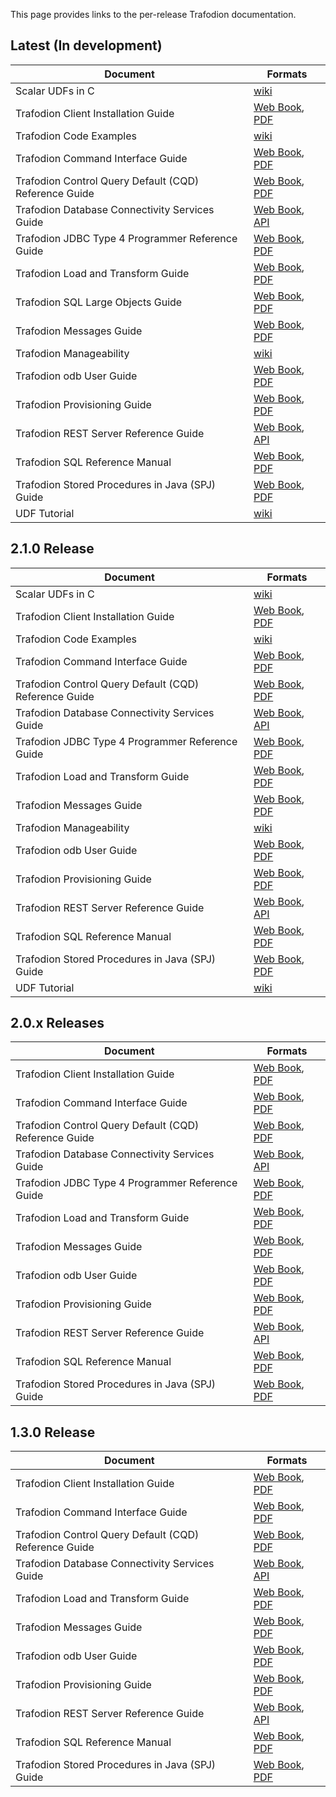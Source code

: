 <!--
  Licensed under the Apache License, Version 2.0 (the "License");
  you may not use this file except in compliance with the License.
  You may obtain a copy of the License at
 
      http://www.apache.org/licenses/LICENSE-2.0
 
  Unless required by applicable law or agreed to in writing, software
  distributed under the License is distributed on an "AS IS" BASIS,
  WITHOUT WARRANTIES OR CONDITIONS OF ANY KIND, either express or implied.
  See the License for the specific language governing permissions and
  limitations under the 
  License.
-->
This page provides links to the per-release Trafodion documentation.

## Latest (In development)

Document                                              | Formats
------------------------------------------------------|-----------------------------------
Scalar UDFs in C                                      | [wiki](https://cwiki.apache.org/confluence/display/TRAFODION/Scalar+UDFs+-+In+C)
Trafodion Client Installation Guide                   | [Web Book](docs/client_install/index.html),     [PDF](docs/client_install/Trafodion_Client_Installation_Guide.pdf)
Trafodion Code Examples                               | [wiki](https://cwiki.apache.org/confluence/display/TRAFODION/Trafodion+Code+Examples)
Trafodion Command Interface Guide                     | [Web Book](docs/command_interface/index.html),  [PDF](docs/command_interface/Trafodion_Command_Interface_Guide.pdf)
Trafodion Control Query Default (CQD) Reference Guide | [Web Book](docs/cqd_reference/index.html),      [PDF](docs/cqd_interface/Trafodion_CQD_Reference_Guide.pdf)
Trafodion Database Connectivity Services Guide        | [Web Book](docs/dcs_reference/index.html),      [API](docs/dcs_reference/apidocs/index.html)
Trafodion JDBC Type 4 Programmer Reference Guide      | [Web Book](docs/jdbct4ref_guide/index.html),    [PDF](docs/jdbct4ref_guide/Trafodion_JDBCT4_Reference_Guide.pdf)
Trafodion Load and Transform Guide                    | [Web Book](docs/load_transform/index.html),     [PDF](docs/load_transform/Trafodion_Load_Transform_Guide.pdf)
Trafodion SQL Large Objects Guide                     | [Web Book](docs/lob_guide/index.html),          [PDF](docs/lob_guide/Trafodion_SQL_Large_Objects_Guide.pdf)
Trafodion Messages Guide                              | [Web Book](docs/messages_guide/index.html),     [PDF](docs/messages_guide/Trafodion_Messages_Guide.pdf)
Trafodion Manageability                               | [wiki](https://cwiki.apache.org/confluence/display/TRAFODION/Trafodion+Manageability)
Trafodion odb User Guide                              | [Web Book](docs/odb/index.html),                [PDF](docs/odb/Trafodion_odb_User_Guide.pdf)
Trafodion Provisioning Guide                          | [Web Book](docs/provisioning_guide/index.html), [PDF](docs/provisioning_guide/Trafodion_Provisioning_Guide.pdf)
Trafodion REST Server Reference Guide                 | [Web Book](docs/rest_reference/index.html),     [API](docs/rest_reference/apidocs/index.html)
Trafodion SQL Reference Manual                        | [Web Book](docs/sql_reference/index.html),      [PDF](docs/sql_reference/Trafodion_SQL_Reference_Manual.pdf)
Trafodion Stored Procedures in Java (SPJ) Guide       | [Web Book](docs/spj_guide/index.html),          [PDF](docs/spj_guide/Trafodion_SPJ_Guide.pdf)
UDF Tutorial                                          | [wiki](https://cwiki.apache.org/confluence/display/TRAFODION/Tutorial%3A+The+object-oriented+UDF+interface)

## 2.1.0 Release

Document                                              | Formats
------------------------------------------------------|-----------------------------------
Scalar UDFs in C                                      | [wiki](https://cwiki.apache.org/confluence/display/TRAFODION/Scalar+UDFs+-+In+C)
Trafodion Client Installation Guide                   | [Web Book](docs/2.1.0/client_install/index.html),     [PDF](docs/2.1.0/client_install/Trafodion_Client_Installation_Guide.pdf)
Trafodion Code Examples                               | [wiki](https://cwiki.apache.org/confluence/display/TRAFODION/Trafodion+Code+Examples)
Trafodion Command Interface Guide                     | [Web Book](docs/2.1.0/command_interface/index.html),  [PDF](docs/2.1.0/command_interface/Trafodion_Command_Interface_Guide.pdf)
Trafodion Control Query Default (CQD) Reference Guide | [Web Book](docs/2.1.0/cqd_reference/index.html),      [PDF](docs/2.1.0/cqd_interface/Trafodion_CQD_Reference_Guide.pdf)
Trafodion Database Connectivity Services Guide        | [Web Book](docs/2.1.0/dcs_reference/index.html),      [API](docs/2.1.0/dcs_reference/apidocs/2.1.0/index.html)
Trafodion JDBC Type 4 Programmer Reference Guide      | [Web Book](docs/2.1.0/jdbct4ref_guide/index.html),    [PDF](docs/2.1.0/jdbct4ref_guide/Trafodion_JDBCT4_Reference_Guide.pdf)
Trafodion Load and Transform Guide                    | [Web Book](docs/2.1.0/load_transform/index.html),     [PDF](docs/2.1.0/load_transform/Trafodion_Load_Transform_Guide.pdf)
Trafodion Messages Guide                              | [Web Book](docs/2.1.0/messages_guide/index.html),     [PDF](docs/2.1.0/messages_guide/Trafodion_Messages_Guide.pdf)
Trafodion Manageability                               | [wiki](https://cwiki.apache.org/confluence/display/TRAFODION/Trafodion+Manageability)
Trafodion odb User Guide                              | [Web Book](docs/2.1.0/odb/index.html),                [PDF](docs/2.1.0/odb/Trafodion_odb_User_Guide.pdf)
Trafodion Provisioning Guide                          | [Web Book](docs/2.1.0/provisioning_guide/index.html), [PDF](docs/2.1.0/provisioning_guide/Trafodion_Provisioning_Guide.pdf)
Trafodion REST Server Reference Guide                 | [Web Book](docs/2.1.0/rest_reference/index.html),     [API](docs/2.1.0/rest_reference/apidocs/2.1.0/index.html)
Trafodion SQL Reference Manual                        | [Web Book](docs/2.1.0/sql_reference/index.html),      [PDF](docs/2.1.0/sql_reference/Trafodion_SQL_Reference_Manual.pdf)
Trafodion Stored Procedures in Java (SPJ) Guide       | [Web Book](docs/2.1.0/spj_guide/index.html),          [PDF](docs/2.1.0/spj_guide/Trafodion_SPJ_Guide.pdf)
UDF Tutorial                                          | [wiki](https://cwiki.apache.org/confluence/display/TRAFODION/Tutorial%3A+The+object-oriented+UDF+interface)

## 2.0.x Releases

Document                                              | Formats
------------------------------------------------------|-----------------------------------
Trafodion Client Installation Guide                   | [Web Book](docs/2.0.0/client_install/index.html),     [PDF](docs/2.0.0/client_install/Trafodion_Client_Installation_Guide.pdf)
Trafodion Command Interface Guide                     | [Web Book](docs/2.0.0/command_interface/index.html),  [PDF](docs/2.0.0/command_interface/Trafodion_Command_Interface_Guide.pdf)
Trafodion Control Query Default (CQD) Reference Guide | [Web Book](docs/2.0.0/cqd_reference/index.html),      [PDF](docs/2.0.0/cqd_interface/Trafodion_CQD_Reference_Guide.pdf)
Trafodion Database Connectivity Services Guide        | [Web Book](docs/2.0.0/dcs_reference/index.html),      [API](docs/2.0.0/dcs_reference/apidocs/index.html)
Trafodion JDBC Type 4 Programmer Reference Guide      | [Web Book](docs/2.0.0/jdbct4ref_guide/index.html),    [PDF](docs/2.0.0/jdbct4ref_guide/Trafodion_JDBCT4_Reference_Guide.pdf)
Trafodion Load and Transform Guide                    | [Web Book](docs/2.0.0/load_transform/index.html),     [PDF](docs/2.0.0/load_transform/Trafodion_Load_Transform_Guide.pdf)
Trafodion Messages Guide                              | [Web Book](docs/2.0.0/messages_guide/index.html),     [PDF](docs/2.0.0/messages_guide/Trafodion_Messages_Guide.pdf)
Trafodion odb User Guide                              | [Web Book](docs/2.0.0/odb/index.html),                [PDF](docs/2.0.0/odb/Trafodion_odb_User_Guide.pdf)
Trafodion Provisioning Guide                          | [Web Book](docs/2.0.0/provisioning_guide/index.html), [PDF](docs/2.0.0/provisioning_guide/Trafodion_Provisioning_Guide.pdf)
Trafodion REST Server Reference Guide                 | [Web Book](docs/2.0.0/rest_reference/index.html),     [API](docs/2.0.0/rest_reference/apidocs/index.html)
Trafodion SQL Reference Manual                        | [Web Book](docs/2.0.0/sql_reference/index.html),      [PDF](docs/2.0.0/sql_reference/Trafodion_SQL_Reference_Manual.pdf)
Trafodion Stored Procedures in Java (SPJ) Guide       | [Web Book](docs/2.0.0/spj_guide/index.html),          [PDF](docs/2.0.0/spj_guide/Trafodion_SPJ_Guide.pdf)

## 1.3.0 Release

Document                                              | Formats
------------------------------------------------------|-----------------------------------
Trafodion Client Installation Guide                   | [Web Book](docs/1.3.0/client_install/index.html),     [PDF](docs/1.3.0/client_install/Trafodion_Client_Installation_Guide.pdf)
Trafodion Command Interface Guide                     | [Web Book](docs/1.3.0/command_interface/index.html),  [PDF](docs/1.3.0/command_interface/Trafodion_Command_Interface_Guide.pdf)
Trafodion Control Query Default (CQD) Reference Guide | [Web Book](docs/1.3.0/cqd_reference/index.html),      [PDF](docs/1.3.0/cqd_interface/Trafodion_CQD_Reference_Guide.pdf)
Trafodion Database Connectivity Services Guide        | [Web Book](docs/1.3.0/dcs_reference/index.html),      [API](docs/1.3.0/dcs_reference/apidocs/index.html)
Trafodion Load and Transform Guide                    | [Web Book](docs/1.3.0/load_transform/index.html),     [PDF](docs/1.3.0/load_transform/Trafodion_Load_Transform_Guide.pdf)
Trafodion Messages Guide                              | [Web Book](docs/1.3.0/messages_guide/index.html),     [PDF](docs/1.3.0/messages_guide/Trafodion_Messages_Guide.pdf)
Trafodion odb User Guide                              | [Web Book](docs/1.3.0/odb/index.html),                [PDF](docs/1.3.0/odb/Trafodion_odb_User_Guide.pdf)
Trafodion Provisioning Guide                          | [Web Book](docs/1.3.0/provisioning_guide/index.html), [PDF](docs/1.3.0/provisioning_guide/Trafodion_Provisioning_Guide.pdf)
Trafodion REST Server Reference Guide                 | [Web Book](docs/1.3.0/rest_reference/index.html),     [API](docs/1.3.0/rest_reference/apidocs/index.html)
Trafodion SQL Reference Manual                        | [Web Book](docs/1.3.0/sql_reference/index.html),      [PDF](docs/1.3.0/sql_reference/Trafodion_SQL_Reference_Manual.pdf)
Trafodion Stored Procedures in Java (SPJ) Guide       | [Web Book](docs/1.3.0/spj_guide/index.html),          [PDF](docs/1.3.0/spj_guide/Trafodion_SPJ_Guide.pdf)

